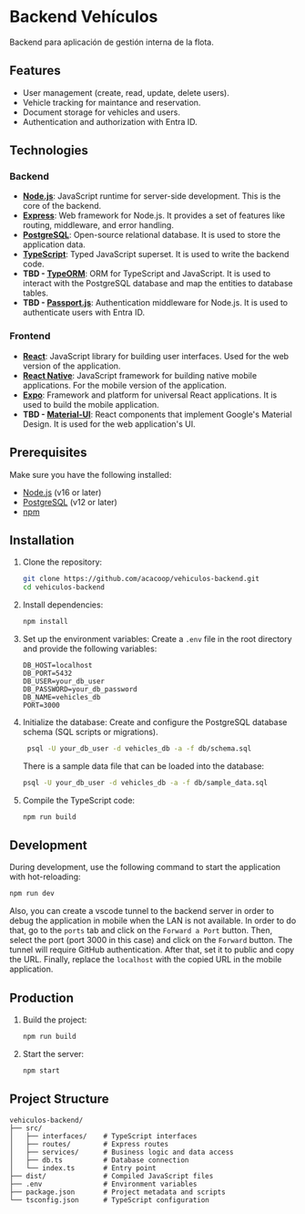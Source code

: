 # Backend Vehículos

Backend para aplicación de gestión interna de la flota.

## Features

- User management (create, read, update, delete users).
- Vehicle tracking for maintance and reservation.
- Document storage for vehicles and users.
- Authentication and authorization with Entra ID.

## Technologies

### Backend

- **[Node.js](https://nodejs.org/)**: JavaScript runtime for server-side development. This is the core of the backend.
- **[Express](https://expressjs.com/)**: Web framework for Node.js. It provides a set of features like routing, middleware, and error handling.
- **[PostgreSQL](https://www.postgresql.org/)**: Open-source relational database. It is used to store the application data.
- **[TypeScript](https://www.typescriptlang.org/)**: Typed JavaScript superset. It is used to write the backend code.
- **TBD - [TypeORM](https://typeorm.io/)**: ORM for TypeScript and JavaScript. It is used to interact with the PostgreSQL database and map the entities to database tables.
- **TBD - [Passport.js](http://www.passportjs.org/)**: Authentication middleware for Node.js. It is used to authenticate users with Entra ID.

### Frontend

- **[React](https://reactjs.org/)**: JavaScript library for building user interfaces. Used for the web version of the application.
- **[React Native](https://reactnative.dev/)**: JavaScript framework for building native mobile applications. For the mobile version of the application.
- **[Expo](https://expo.dev/)**: Framework and platform for universal React applications. It is used to build the mobile application.
- **TBD - [Material-UI](https://material-ui.com/)**: React components that implement Google's Material Design. It is used for the web application's UI.

## Prerequisites

Make sure you have the following installed:

- [Node.js](https://nodejs.org/) (v16 or later)
- [PostgreSQL](https://www.postgresql.org/) (v12 or later)
- [npm](https://www.npmjs.com/)

## Installation

1. Clone the repository:

   ```bash
   git clone https://github.com/acacoop/vehiculos-backend.git
   cd vehiculos-backend
   ```

2. Install dependencies:

   ```bash
   npm install
   ```

3. Set up the environment variables:
   Create a `.env` file in the root directory and provide the following variables:

   ```env
   DB_HOST=localhost
   DB_PORT=5432
   DB_USER=your_db_user
   DB_PASSWORD=your_db_password
   DB_NAME=vehicles_db
   PORT=3000
   ```

4. Initialize the database:
   Create and configure the PostgreSQL database schema (SQL scripts or migrations).

   ```bash
    psql -U your_db_user -d vehicles_db -a -f db/schema.sql
    ```

    There is a sample data file that can be loaded into the database:

    ```bash
    psql -U your_db_user -d vehicles_db -a -f db/sample_data.sql
    ```

5. Compile the TypeScript code:

   ```bash
   npm run build
   ```

## Development

During development, use the following command to start the application with hot-reloading:

```bash
npm run dev
```

Also, you can create a vscode tunnel to the backend server in order to debug the application in mobile when the LAN is not available. In order to do that, go to the `ports` tab and click on the `Forward a Port` button. Then, select the port (port 3000 in this case) and click on the `Forward` button. The tunnel will require GitHub authentication. After that, set it to public and copy the URL. Finally, replace the `localhost` with the copied URL in the mobile application.

## Production

1. Build the project:

   ```bash
   npm run build
   ```

2. Start the server:

   ```bash
   npm start
   ```

## Project Structure

```plaintext
vehiculos-backend/
├── src/
│   ├── interfaces/    # TypeScript interfaces
│   ├── routes/        # Express routes
│   ├── services/      # Business logic and data access
│   ├── db.ts          # Database connection
│   └── index.ts       # Entry point
├── dist/              # Compiled JavaScript files
├── .env               # Environment variables
├── package.json       # Project metadata and scripts
└── tsconfig.json      # TypeScript configuration
```
